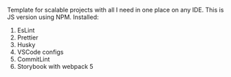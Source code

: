 Template for scalable projects with all I need in one place on any IDE.
This is JS version using NPM.
Installed:
1. EsLint
2. Prettier
3. Husky
4. VSCode configs
5. CommitLint
6. Storybook with webpack 5
